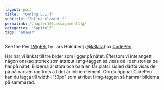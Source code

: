 ```yaml
---
layout: post
title:  "Övning 5.1.f"
subtitle: "Inline element 2"
permalink: /chapter105/assignment1fg/
categories: "Kapitel5"
tags: "answer"
---
```

<p data-height="740" data-theme-id="light" data-slug-hash="LWgEBr" data-default-tab="html,result" data-user="k3lara" data-embed-version="2" data-pen-title="LWgEBr" class="codepen">See the Pen <a href="http://codepen.io/k3lara/pen/LWgEBr/">LWgEBr</a> by Lars Holmberg (<a href="http://codepen.io/k3lara">@k3lara</a>) on <a href="http://codepen.io">CodePen</a>.</p>
<script async src="https://production-assets.codepen.io/assets/embed/ei.js"></script>
<figcaption>Här har vi länkat till tre bilder som ligger på nätet. Eftersom vi inte angett någon önskad storlek som attribut i img-taggen så visas de i den storlek de har på nätet. Bilderna är stora och bara en får plats i sidled därför visas de på på vars en rad trots att det är inline-element. Om du öppnar CodePen kan du lägga till width="50px" som attribut i img-taggen så hamnar bilderna på samma rad. </figcaption>

